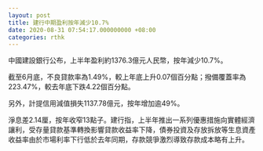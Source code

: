 ```yaml
---
layout: post
title: 建行中期盈利按年減少10.7%
date: 2020-08-31 07:54:17.000000000 +08:00
categories: rthk
---
```


中國建設銀行公布，上半年盈利約1376.3億元人民幣，按年減少10.7%。

截至6月底，不良貸款率為1.49%，較上年底上升0.07個百分點；撥備覆蓋率為223.47%，較去年底下跌4.22個百分點。

另外，計提信用減值損失1137.78億元，按年增加逾49%。

淨息差2.14厘，按年收窄13點子。建行指，上半年推出一系列優惠措施向實體經濟讓利，受存量貸款基準轉換影響貸款收益率下降，債券投資及存放拆放等生息資產收益率由於市場利率下行低於去年同期，存款競爭激烈導致存款成本略有上升。

